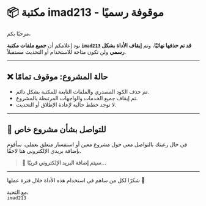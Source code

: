 # 📦 مكتبة imad213 - موقوفة رسميًا

مرحبًا بكم،

نود إعلامكم أن **جميع ملفات مكتبة `imad213` قد تم حذفها نهائيًا**، وتم **إيقاف الأداة بشكل رسمي** ولن تكون متاحة للاستخدام أو التحديث مستقبلاً.

---

## ❌ حالة المشروع: موقوف تمامًا

- تم حذف الكود المصدري والملفات التابعة للمكتبة بشكل دائم.
- تم إيقاف جميع الخدمات والواجهات المرتبطة بالمشروع.
- لا توجد خطط حالية لإعادة الإطلاق أو التحديث.

---

## 📩 للتواصل بشأن مشروع خاص

في حال رغبتك بالتواصل معي حول مشروع معين أو استفسار متعلق بعملي، سأقوم بإضافة بريدي الإلكتروني هنا لاحقًا.

> 📧 **سيتم إضافة البريد الإلكتروني قريبًا...**

---

شكرًا لكل من ساهم في استخدام هذه الأداة خلال فترة عملها 🙏

مع التحية،  
`imad213`

